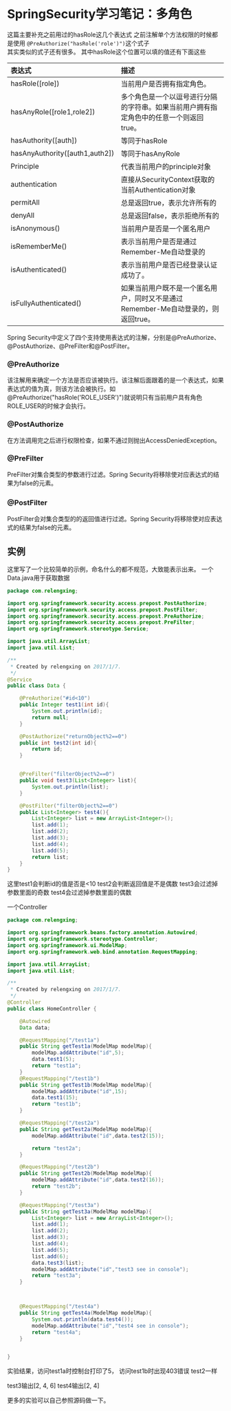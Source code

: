 # SpringSecurity学习笔记：多角色


这篇主要补充之前用过的hasRole这几个表达式
之前注解单个方法权限的时候都是使用
`@PreAuthorize("hasRole('role')")`这个式子    
其实类似的式子还有很多。
其中hasRole这个位置可以填的值还有下面这些

|表达式|描述|
|:----|:----|
|hasRole([role])|当前用户是否拥有指定角色。|
|hasAnyRole([role1,role2])|多个角色是一个以逗号进行分隔的字符串。如果当前用户拥有指定角色中的任意一个则返回true。|
|hasAuthority([auth])|等同于hasRole|
|hasAnyAuthority([auth1,auth2])|等同于hasAnyRole|
|Principle|代表当前用户的principle对象|
|authentication|直接从SecurityContext获取的当前Authentication对象|
|permitAll|总是返回true，表示允许所有的|
|denyAll|总是返回false，表示拒绝所有的|
|isAnonymous()|当前用户是否是一个匿名用户|
|isRememberMe()|表示当前用户是否是通过Remember-Me自动登录的
|isAuthenticated()|表示当前用户是否已经登录认证成功了。|
|isFullyAuthenticated()|如果当前用户既不是一个匿名用户，同时又不是通过Remember-Me自动登录的，则返回true。|


Spring Security中定义了四个支持使用表达式的注解，分别是@PreAuthorize、@PostAuthorize、@PreFilter和@PostFilter。

### @PreAuthorize   
该注解用来确定一个方法是否应该被执行。该注解后面跟着的是一个表达式，如果表达式的值为真，则该方法会被执行。如 @PreAuthorize("hasRole('ROLE_USER')")就说明只有当前用户具有角色 ROLE_USER的时候才会执行。

### @PostAuthorize   
在方法调用完之后进行权限检查，如果不通过则抛出AccessDeniedException。

### @PreFilter    
PreFilter对集合类型的参数进行过滤。Spring Security将移除使对应表达式的结果为false的元素。

### @PostFilter　　　　
PostFilter会对集合类型的的返回值进行过滤。Spring Security将移除使对应表达式的结果为false的元素。


## 实例
这里写了一个比较简单的示例，命名什么的都不规范，大致能表示出来。
一个Data.java用于获取数据

```java
package com.relengxing;

import org.springframework.security.access.prepost.PostAuthorize;
import org.springframework.security.access.prepost.PostFilter;
import org.springframework.security.access.prepost.PreAuthorize;
import org.springframework.security.access.prepost.PreFilter;
import org.springframework.stereotype.Service;

import java.util.ArrayList;
import java.util.List;

/**
 * Created by relengxing on 2017/1/7.
 */
@Service
public class Data {

    @PreAuthorize("#id<10")
    public Integer test1(int id){
        System.out.println(id);
        return null;
    }

    @PostAuthorize("returnObject%2==0")
    public int test2(int id){
        return id;
    }


    @PreFilter("filterObject%2==0")
    public void test3(List<Integer> list){
        System.out.println(list);
    }

    @PostFilter("filterObject%2==0")
    public List<Integer> test4(){
        List<Integer> list = new ArrayList<Integer>();
        list.add(1);
        list.add(2);
        list.add(3);
        list.add(4);
        list.add(5);
        return list;
    }
}
```

这里test1会判断id的值是否是<10
test2会判断返回值是不是偶数
test3会过滤掉参数里面的奇数
test4会过滤掉参数里面的偶数

一个Controller
```java
package com.relengxing;

import org.springframework.beans.factory.annotation.Autowired;
import org.springframework.stereotype.Controller;
import org.springframework.ui.ModelMap;
import org.springframework.web.bind.annotation.RequestMapping;

import java.util.ArrayList;
import java.util.List;

/**
 * Created by relengxing on 2017/1/7.
 */
@Controller
public class HomeController {

    @Autowired
    Data data;

    @RequestMapping("/test1a")
    public String getTest1a(ModelMap modelMap){
        modelMap.addAttribute("id",5);
        data.test1(5);
        return "test1a";
    }
    @RequestMapping("/test1b")
    public String getTest1b(ModelMap modelMap){
        modelMap.addAttribute("id",15);
        data.test1(15);
        return "test1b";
    }

    @RequestMapping("/test2a")
    public String getTest2a(ModelMap modelMap){
        modelMap.addAttribute("id",data.test2(15));

        return "test2a";
    }

    @RequestMapping("/test2b")
    public String getTest2b(ModelMap modelMap){
        modelMap.addAttribute("id",data.test2(16));
        return "test2b";
    }

    @RequestMapping("/test3a")
    public String getTest3a(ModelMap modelMap){
        List<Integer> list = new ArrayList<Integer>();
        list.add(1);
        list.add(2);
        list.add(3);
        list.add(4);
        list.add(5);
        list.add(6);
        data.test3(list);
        modelMap.addAttribute("id","test3 see in console");
        return "test3a";
    }



    @RequestMapping("/test4a")
    public String getTest4a(ModelMap modelMap){
        System.out.println(data.test4());
        modelMap.addAttribute("id","test4 see in console");
        return "test4a";
    }


}
```
实验结果，访问test1a时控制台打印了5，
访问test1b时出现403错误
test2一样

test3输出[2, 4, 6]
test4输出[2, 4]

更多的实验可以自己参照源码做一下。
